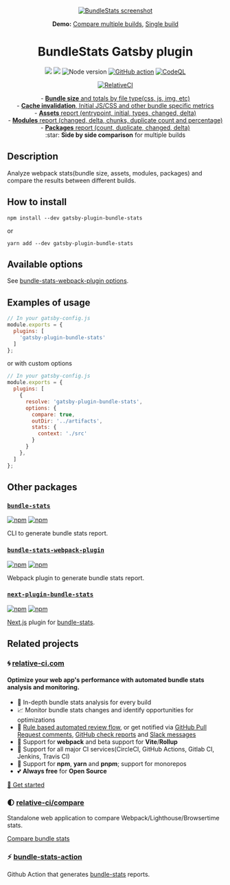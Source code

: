 <p align="center">
  <a href="https://relative-ci.com/tools/webpack-bundle-stats/demo-multiple-jobs.html" target="_blank"><img alt="BundleStats screenshot" src="https://raw.githubusercontent.com/relative-ci/bundle-stats/master/bundle-stats.gif"/></a>
</p>

<p align="center">
  <strong>Demo:</strong>
  <a href="https://relative-ci.com/tools/webpack-bundle-stats/demo-multiple-jobs.html" target="_blank">Compare multiple builds</a>,
  <a href="https://relative-ci.com/tools/webpack-bundle-stats/demo-single-job.html" target="_blank">Single build</a>
</p>

<h1 align="center">BundleStats Gatsby plugin</h1>

<p align="center">
  <a href="https://www.npmjs.com/package/gatsby-plugin-bundle-stats"><img src="https://img.shields.io/npm/v/gatsby-plugin-bundle-stats.svg" /></a>
  <a href="https://www.npmjs.com/package/gatsby-plugin-bundle-stats"><img src="https://img.shields.io/npm/dm/gatsby-plugin-bundle-stats.svg" /></a>
  <img src="https://img.shields.io/node/v/gatsby-plugin-bundle-stats.svg" alt="Node version" />
  <a href="https://github.com/relative-ci/bundle-stats/actions/workflows/ci.yml"><img alt="GitHub action" src="https://github.com/relative-ci/bundle-stats/actions/workflows/ci.yml/badge.svg" /></a>
  <a href="https://github.com/relative-ci/bundle-stats/actions/workflows/codeql.yml"><img alt="CodeQL" src="https://github.com/relative-ci/bundle-stats/actions/workflows/codeql.yml/badge.svg"/></a>
</p>
<p align="center">
  <a href="https://app.relative-ci.com/projects/V1bXuieJbYttHCS75L8G"><img src="https://badges.relative-ci.com/badges/V1bXuieJbYttHCS75L8G?branch=master" alt="RelativeCI"></a>
</p>
<p align="center">
- <a href="https://relative-ci.com/tools/webpack-bundle-stats/demo-multiple-jobs.html#/"><strong>Bundle size</strong> and totals by file type(css, js, img, etc)</a><br />
- <a href="https://relative-ci.com/tools/webpack-bundle-stats/demo-multiple-jobs.html#/"><strong>Cache invalidation</strong>, Initial JS/CSS and other bundle specific metrics</a><br />
- <a href="https://relative-ci.com/tools/webpack-bundle-stats/demo-multiple-jobs.html#/assets"><strong>Assets</strong> report (entrypoint, initial, types, changed, delta)</a><br />
- <a href="https://relative-ci.com/tools/webpack-bundle-stats/demo-multiple-jobs.html#/modules"><strong>Modules</strong> report (changed, delta, chunks, duplicate count and percentage)</a><br />
- <a href="https://relative-ci.com/tools/webpack-bundle-stats/demo-multiple-jobs.html#/packages"><strong>Packages</strong> report (count, duplicate, changed, delta)</a><br />
:star: <strong>Side by side comparison</strong> for multiple builds
</p>

## Description

Analyze webpack stats(bundle size, assets, modules, packages) and compare the results between different builds.

## How to install

```shell
npm install --dev gatsby-plugin-bundle-stats
```

or

```shell
yarn add --dev gatsby-plugin-bundle-stats
```

## Available options

See [bundle-stats-webpack-plugin options](https://github.com/relative-ci/bundle-stats/tree/master/packages/webpack-plugin#bundlestatswebpackpluginoptions).

## Examples of usage

```js
// In your gatsby-config.js
module.exports = {
  plugins: [
    'gatsby-plugin-bundle-stats'
  ]
};
```

or with custom options

```js
// In your gatsby-config.js
module.exports = {
  plugins: [
    {
      resolve: 'gatsby-plugin-bundle-stats',
      options: {
        compare: true,
        outDir: '../artifacts',
        stats: {
          context: './src'
        }
      }
    },
  ]
};
```

## Other packages

### [`bundle-stats`](https://github.com/relative-ci/bundle-stats/tree/master/packages/cli)

[![npm](https://img.shields.io/npm/v/bundle-stats)](https://www.npmjs.com/package/bundle-stats) [![npm](https://img.shields.io/npm/dm/bundle-stats)](https://www.npmjs.com/package/bundle-stats)

CLI to generate bundle stats report.

### [`bundle-stats-webpack-plugin`](https://github.com/relative-ci/bundle-stats/tree/master/packages/webpack-plugin)

[![npm](https://img.shields.io/npm/v/bundle-stats-webpack-plugin)](https://www.npmjs.com/package/bundle-stats-webpack-plugin) [![npm](https://img.shields.io/npm/dm/bundle-stats-webpack-plugin)](https://www.npmjs.com/package/bundle-stats-webpack-plugin)

Webpack plugin to generate bundle stats report.

### [`next-plugin-bundle-stats`](https://github.com/relative-ci/bundle-stats/tree/master/packages/next-plugin)

[![npm](https://img.shields.io/npm/v/next-plugin-bundle-stats)](https://www.npmjs.com/package/next-plugin-bundle-stats) [![npm](https://img.shields.io/npm/dm/next-plugin-bundle-stats)](https://www.npmjs.com/package/next-plugin-bundle-stats)

[Next.js](https://nextjs.org) plugin for [bundle-stats](https://github.com/relative-ci/bundle-stats/tree/master/packages/webpack-plugin).

## Related projects

### :cyclone: [relative-ci.com](https://relative-ci.com?utm_medium=bundle-stats-gatsby-plugin)

#### Optimize your web app's performance with automated bundle stats analysis and monitoring.

- :crystal_ball: In-depth bundle stats analysis for every build
- :chart_with_upwards_trend: Monitor bundle stats changes and identify opportunities for optimizations
- :bell: [Rule based automated review flow](https://relative-ci.com/documentation/setup/configure/integrations/github-commit-status-review?utm_medium=bundle-stats-gatsby-plugin), or get notified via [GitHub Pull Request comments](https://relative-ci.com/documentation/setup/configure/integrations/github-pull-request-comment?utm_medium=bundle-stats-gatsby-plugin), [GitHub check reports](https://relative-ci.com/documentation/setup/configure/integrations/github-check-report?utm_medium=bundle-stats-gatsby-plugin) and [Slack messages](https://relative-ci.com/documentation/setup/configure/integrations/slack-notification?utm_medium=bundle-stats-gatsby-plugin)
- :wrench: Support for **webpack** and beta support for **Vite**/**Rollup**
- :hammer: Support for all major CI services(CircleCI, GitHub Actions, Gitlab CI, Jenkins, Travis CI)
- :nut_and_bolt: Support for **npm**, **yarn** and **pnpm**; support for monorepos
- :two_hearts: **Always free** for **Open Source**

[:rocket: Get started](https://relative-ci.com?utm_medium=bundle-stats-gatsby-plugin)

### :first_quarter_moon: [relative-ci/compare](https://compare.relative-ci.com)

Standalone web application to compare Webpack/Lighthouse/Browsertime stats.

[Compare bundle stats](https://compare.relative-ci.com)

### :zap: [bundle-stats-action](https://github.com/vio/bundle-stats-action)

Github Action that generates [bundle-stats](https://github.com/relative-ci/bundle-stats) reports.
